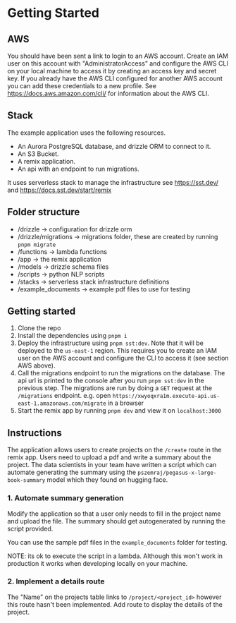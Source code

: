 # Getting Started

## AWS

You should have been sent a link to login to an AWS account. Create an IAM user on this account with "AdministratorAccess" and configure the AWS CLI on your local machine to access it by creating an access key and secret key. If you already have the AWS CLI configured for another AWS account you can add these credentials to a new profile. See https://docs.aws.amazon.com/cli/ for information about the AWS CLI.

## Stack

The example application uses the following resources.

- An Aurora PostgreSQL database, and drizzle ORM to connect to it.
- An S3 Bucket.
- A remix application.
- An api with an endpoint to run migrations.

It uses serverless stack to manage the infrastructure see https://sst.dev/ and https://docs.sst.dev/start/remix

## Folder structure

- /drizzle -> configuration for drizzle orm
- /drizzle/migrations -> migrations folder, these are created by running `pnpm migrate`
- /functions -> lambda functions
- /app -> the remix application
- /models -> drizzle schema files
- /scripts -> python NLP scripts
- /stacks -> serverless stack infrastructure definitions
- /example_documents -> example pdf files to use for testing

## Getting started

1. Clone the repo
2. Install the dependencies using `pnpm i`
3. Deploy the infrastructure using `pnpm sst:dev`. Note that it will be deployed to the `us-east-1` region. This requires you to create an IAM user on the AWS account and configure the CLI to access it (see section AWS above).
4. Call the migrations endpoint to run the migrations on the database. The api url is printed to the console after you run `pnpm sst:dev` in the previous step. The migrations are run by doing a `GET` request at the `/migrations` endpoint. e.g. open `https://xwyoqxra1m.execute-api.us-east-1.amazonaws.com/migrate` in a browser
5. Start the remix app by running `pnpm dev` and view it on `localhost:3000`

## Instructions

The application allows users to create projects on the `/create` route in the remix app. Users need to upload a pdf and write a summary about the project. The data scientists in your team have written a script which can automate generating the summary using the `pszemraj/pegasus-x-large-book-summary` model which they found on hugging face.

### 1. Automate summary generation

Modify the application so that a user only needs to fill in the project name and upload the file. The summary should get autogenerated by running the script provided.

You can use the sample pdf files in the `example_documents` folder for testing.

NOTE: its ok to execute the script in a lambda. Although this won't work in production it works when developing locally on your machine.

### 2. Implement a details route

The "Name" on the projects table links to `/project/<project_id>` however this route hasn't been implemented. Add route to display the details of the project.
